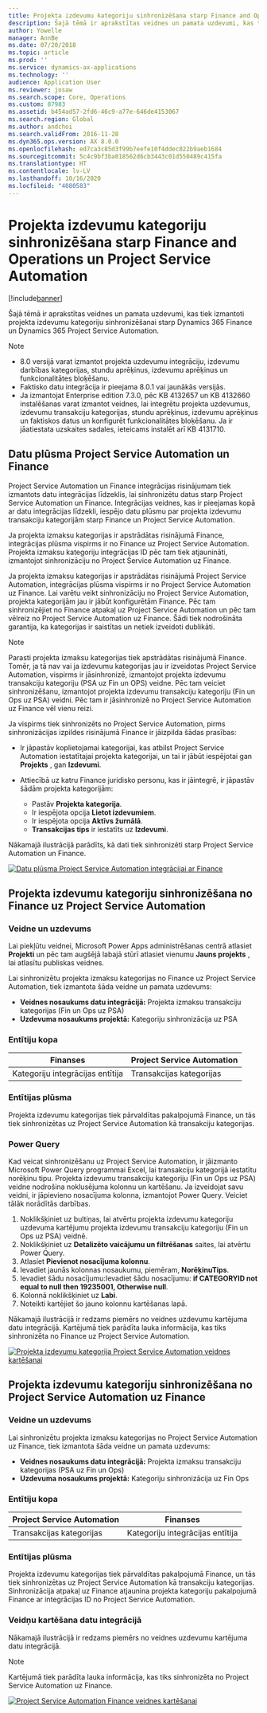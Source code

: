 ```yaml
---
title: Projekta izdevumu kategoriju sinhronizēšana starp Finance and Operations un Project Service Automation
description: Šajā tēmā ir aprakstītas veidnes un pamata uzdevumi, kas tiek izmantoti projekta izdevumu kategoriju sinhronizēšanai starp Microsoft Dynamics 365 Finance un Dynamics 365 Project Service Automation.
author: Yowelle
manager: AnnBe
ms.date: 07/20/2018
ms.topic: article
ms.prod: ''
ms.service: dynamics-ax-applications
ms.technology: ''
audience: Application User
ms.reviewer: josaw
ms.search.scope: Core, Operations
ms.custom: 87983
ms.assetid: b454ad57-2fd6-46c9-a77e-646de4153067
ms.search.region: Global
ms.author: andchoi
ms.search.validFrom: 2016-11-28
ms.dyn365.ops.version: AX 8.0.0
ms.openlocfilehash: ed7ca3c85d3f99b7eefe10f4ddec822b9aeb1684
ms.sourcegitcommit: 5c4c9bf3ba018562d6cb3443c01d550489c415fa
ms.translationtype: HT
ms.contentlocale: lv-LV
ms.lasthandoff: 10/16/2020
ms.locfileid: "4080583"
---
```

# <a name="synchronize-project-expense-categories-between-finance-and-operations-and-project-service-automation"></a>Projekta izdevumu kategoriju sinhronizēšana starp Finance and Operations un Project Service Automation

[!include[banner](../includes/banner.md)]

Šajā tēmā ir aprakstītas veidnes un pamata uzdevumi, kas tiek izmantoti projekta izdevumu kategoriju sinhronizēšanai starp Dynamics 365 Finance un Dynamics 365 Project Service Automation.

> [!NOTE]
> - 8.0 versijā varat izmantot projekta uzdevumu integrāciju, izdevumu darbības kategorijas, stundu aprēķinus, izdevumu aprēķinus un funkcionalitātes bloķēšanu.
> - Faktisko datu integrācija ir pieejama 8.0.1 vai jaunākās versijās.
> - Ja izmantojat Enterprise edition 7.3.0, pēc KB 4132657 un KB 4132660 instalēšanas varat izmantot veidnes, lai integrētu projekta uzdevumus, izdevumu transakciju kategorijas, stundu aprēķinus, izdevumu aprēķinus un faktiskos datus un konfigurēt funkcionalitātes bloķēšanu. Ja ir jāatiestata uzskaites sadales, ieteicams instalēt arī KB 4131710.

## <a name="data-flow-for-project-service-automation-and-finance"></a>Datu plūsma Project Service Automation un Finance

Project Service Automation un Finance integrācijas risinājumam tiek izmantots datu integrācijas līdzeklis, lai sinhronizētu datus starp Project Service Automation un Finance. Integrācijas veidnes, kas ir pieejamas kopā ar datu integrācijas līdzekli, iespējo datu plūsmu par projekta izdevumu transakciju kategorijām starp Finance un Project Service Automation.

Ja projekta izmaksu kategorijas ir apstrādātas risinājumā Finance, integrācijas plūsma vispirms ir no Finance uz Project Service Automation. Projekta izmaksu kategoriju integrācijas ID pēc tam tiek atjaunināti, izmantojot sinhronizāciju no Project Service Automation uz Finance.

Ja projekta izmaksu kategorijas ir apstrādātas risinājumā Project Service Automation, integrācijas plūsma vispirms ir no Project Service Automation uz Finance. Lai varētu veikt sinhronizāciju no Project Service Automation, projekta kategorijām jau ir jābūt konfigurētām Finance. Pēc tam sinhronizējiet no Finance atpakaļ uz Project Service Automation un pēc tam vēlreiz no Project Service Automation uz Finance. Šādi tiek nodrošināta garantija, ka kategorijas ir saistītas un netiek izveidoti dublikāti.

> [!NOTE]
> Parasti projekta izmaksu kategorijas tiek apstrādātas risinājumā Finance. Tomēr, ja tā nav vai ja izdevumu kategorijas jau ir izveidotas Project Service Automation, vispirms ir jāsinhronizē, izmantojot projekta izdevumu transakciju kategoriju (PSA uz Fin un OPS) veidne. Pēc tam veiciet sinhronizēšanu, izmantojot projekta izdevumu transakciju kategoriju (Fin un Ops uz PSA) veidni. Pēc tam ir jāsinhronizē no Project Service Automation uz Finance vēl vienu reizi.
>
> Ja vispirms tiek sinhronizēts no Project Service Automation, pirms sinhronizācijas izpildes risinājumā Finance ir jāizpilda šādas prasības:
>
> - Ir jāpastāv koplietojamai kategorijai, kas atbilst Project Service Automation iestatītajai projekta kategorijai, un tai ir jābūt iespējotai gan **Projekts** , gan **Izdevumi**.
> - Attiecībā uz katru Finance juridisko personu, kas ir jāintegrē, ir jāpastāv šādām projekta kategorijām:
>
>     - Pastāv **Projekta kategorija**. 
>     - Ir iespējota opcija **Lietot izdevumiem**.
>     - Ir iespējota opcija **Aktīvs žurnālā**.
>     - **Transakcijas tips** ir iestatīts uz **Izdevumi**.

Nākamajā ilustrācijā parādīts, kā dati tiek sinhronizēti starp Project Service Automation un Finance.

[![Datu plūsma Project Service Automation integrācijai ar Finance](./media/ProjectExpenseCategoriesFlow.png)](./media/ProjectExpenseCategoriesFlow.png)

## <a name="project-expense-category-synchronization-from-finance-to-project-service-automation"></a>Projekta izdevumu kategoriju sinhronizēšana no Finance uz Project Service Automation

### <a name="template-and-task"></a>Veidne un uzdevums

Lai piekļūtu veidnei, Microsoft Power Apps administrēšanas centrā atlasiet **Projekti** un pēc tam augšējā labajā stūrī atlasiet vienumu **Jauns projekts** , lai atlasītu publiskas veidnes.

Lai sinhronizētu projekta izmaksu kategorijas no Finance uz Project Service Automation, tiek izmantota šāda veidne un pamata uzdevums:

- **Veidnes nosaukums datu integrācijā:** Projekta izmaksu transakciju kategorijas (Fin un Ops uz PSA)
- **Uzdevuma nosaukums projektā:** Kategoriju sinhronizācija uz PSA

### <a name="entity-set"></a>Entītiju kopa

| Finanses                           | Project Service Automation |
|-----------------------------------|----------------------------|
| Kategoriju integrācijas entītija | Transakcijas kategorijas     |

### <a name="entity-flow"></a>Entītijas plūsma

Projekta izdevumu kategorijas tiek pārvaldītas pakalpojumā Finance, un tās tiek sinhronizētas uz Project Service Automation kā transakciju kategorijas.

### <a name="power-query"></a>Power Query

Kad veicat sinhronizēšanu uz Project Service Automation, ir jāizmanto Microsoft Power Query programmai Excel, lai transakciju kategorijā iestatītu norēķinu tipu. Projekta izdevumu transakciju kategoriju (Fin un Ops uz PSA) veidne nodrošina noklusējuma kolonnu un kartēšanu. Ja izveidojat savu veidni, ir jāpievieno nosacījuma kolonna, izmantojot Power Query. Veiciet tālāk norādītās darbības.

1. Noklikšķiniet uz bultiņas, lai atvērtu projekta izdevumu kategoriju uzdevuma kartējumu projekta izdevumu transakciju kategoriju (Fin un Ops uz PSA) veidnē.
2. Noklikšķiniet uz **Detalizēto vaicājumu un filtrēšanas** saites, lai atvērtu Power Query.
2. Atlasiet **Pievienot nosacījuma kolonnu**.
3. Ievadiet jaunās kolonnas nosaukumu, piemēram, **NorēķinuTips**.
4. Ievadiet šādu nosacījumu:Ievadiet šādu nosacījumu: **if CATEGORYID not equal to null then 19235001, Otherwise null**.
5. Kolonnā noklikšķiniet uz **Labi**.
6. Noteikti kartējiet šo jauno kolonnu kartēšanas lapā.

Nākamajā ilustrācijā ir redzams piemērs no veidnes uzdevumu kartējuma datu integrācijā. Kartējumā tiek parādīta lauka informācija, kas tiks sinhronizēta no Finance uz Project Service Automation.

[![Projekta izdevumu kategorija Project Service Automation veidnes kartēšanai](./media/ProjectExpenseCategoriesToPSAMapping.jpg)](./media/ProjectExpenseCategoriesToPSAMapping.jpg)

## <a name="project-expense-category-synchronization-from-project-service-automation-to-finance"></a>Projekta izdevumu kategoriju sinhronizēšana no Project Service Automation uz Finance

### <a name="template-and-task"></a>Veidne un uzdevums

Lai sinhronizētu projekta izmaksu kategorijas no Project Service Automation uz Finance, tiek izmantota šāda veidne un pamata uzdevums:

- **Veidnes nosaukums datu integrācijā:** Projekta izmaksu transakciju kategorijas (PSA uz Fin un Ops)
- **Uzdevuma nosaukums projektā:** Kategoriju sinhronizācija uz Fin Ops

### <a name="entity-set"></a>Entītiju kopa

| Project Service Automation | Finanses                           |
|----------------------------|-----------------------------------|
| Transakcijas kategorijas     | Kategoriju integrācijas entītija |

### <a name="entity-flow"></a>Entītijas plūsma

Projekta izdevumu kategorijas tiek pārvaldītas pakalpojumā Finance, un tās tiek sinhronizētas uz Project Service Automation kā transakciju kategorijas. Sinhronizācija atpakaļ uz Finance atjaunina projekta kategoriju pakalpojumā Finance ar integrācijas ID no Project Service Automation.

### <a name="template-mapping-in-data-integration"></a>Veidņu kartēšana datu integrācijā

Nākamajā ilustrācijā ir redzams piemērs no veidnes uzdevumu kartējuma datu integrācijā.

> [!NOTE]
> Kartējumā tiek parādīta lauka informācija, kas tiks sinhronizēta no Project Service Automation uz Finance.

[![Project Service Automation Finance veidnes kartēšanai](./media/ProjectExpenseCategoriesToFinOpsMapping.jpg)](./media/ProjectExpenseCategoriesToFinOpsMapping.jpg)
